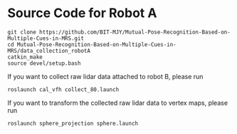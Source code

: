 # Source Code for Robot A

```
git clone https://github.com/BIT-MJY/Mutual-Pose-Recognition-Based-on-Multiple-Cues-in-MRS.git
cd Mutual-Pose-Recognition-Based-on-Multiple-Cues-in-MRS/data_collection_robotA
catkin_make
source devel/setup.bash
```

If you want to collect raw lidar data attached to robot B, please run
```
roslaunch cal_vfh collect_80.launch
```
If you want to transform the collected raw lidar data to vertex maps, please run
```
roslaunch sphere_projection sphere.launch
```
